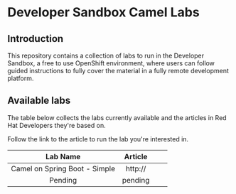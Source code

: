 # Developer Sandbox Camel Labs

## Introduction

This repository contains a collection of labs to run in the Developer Sandbox, a free to use OpenShift environment, where users can follow guided instructions to fully cover the material in a fully remote development platform.


## Available labs

The table below collects the labs currently available and the articles in Red Hat Developers they're based on.

Follow the link to the article to run the lab you're interested in.

|            Lab Name           | Article |   |   |
|:-----------------------------:|:-------:|:-:|:-:|
| Camel on Spring Boot - Simple | http:// |   |   |
|            Pending            | pending |   |   |

<br/>